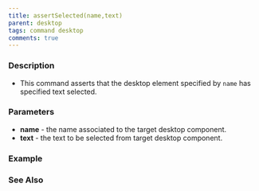 ```yaml
---
title: assertSelected(name,text)
parent: desktop
tags: command desktop
comments: true
---
```


### Description
- This command asserts that the desktop element specified by `name` has specified text selected.

### Parameters
- **name** -  the name associated to the target desktop component.
- **text** -  the text to be selected from target desktop component.


### Example


### See Also
